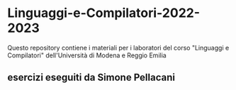 # Linguaggi-e-Compilatori-2022-2023
Questo repository contiene i materiali per i laboratori del corso "Linguaggi e Compilatori" dell'Università di Modena e Reggio Emilia



## esercizi eseguiti da Simone Pellacani
